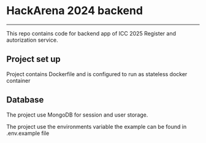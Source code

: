 # HackArena 2024 backend
---
This repo contains code for backend app of ICC 2025 Register and autorization service.

## Project set up

Project contains Dockerfile and is configured to run as stateless docker container  


## Database

The project use MongoDB for session and user storage.

The project use the environments variable the example can be found in .env.example file
